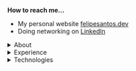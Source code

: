 **How to reach me...**

- My personal website [felipesantos.dev](https://felipesantos.dev)
- Doing networking on [LinkedIn](https://www.linkedin.com/in/felipe-snts-rocha/)

<details>
  <summary>About</summary>
  <ul>
  	<li>Full stack developer</li>
    <li>Computer Engineering student</li>
    <li>From Brazil</li>
  <ul>
</details>
<details>
  <summary>Experience</summary>
  <li>[Jun/2023 - Current] Full stack developer at <a href="https://okai.com.br" target="_black">Ok.ai</a></li>
  <li>[Jun/2023 - Current] Full stack developer at <a href="https://m2msaber.com.br" target="_black">M2M Saber</a></li>
  <li>[Apr/2022 - Jun/2023] Full stack developer at Anexs Tecnologia</li>
</details>
<details>
  <summary>Technologies</summary>
  <ul>
    <li>C#, .NET Core, EF Core</li>
    <li>Microsoft Azure, Railway, AWS</li>
    <li>SQL Server, PostgreSQL, Elasticsearch, Prisma ORM</li>
    <li>TypeScript</li>
    <li>React.js, Next.js and React Native</li>
    <li>Node.js</li>
  <ul>
</details>
